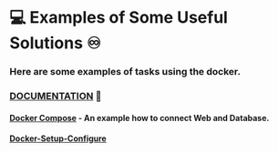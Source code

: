 # :computer: Examples of Some Useful Solutions :infinity:
### Here are some examples of tasks using the docker.

### [DOCUMENTATION](https://github.com/RuslanSerdiuk/DevOps_Tasks_and_solutions/blob/Documentation/Documentation/Materials/Containerization/Docker.pdf) :metal:
#### [Docker Compose]() - An example how to connect Web and Database.
#### [Docker-Setup-Configure]()
